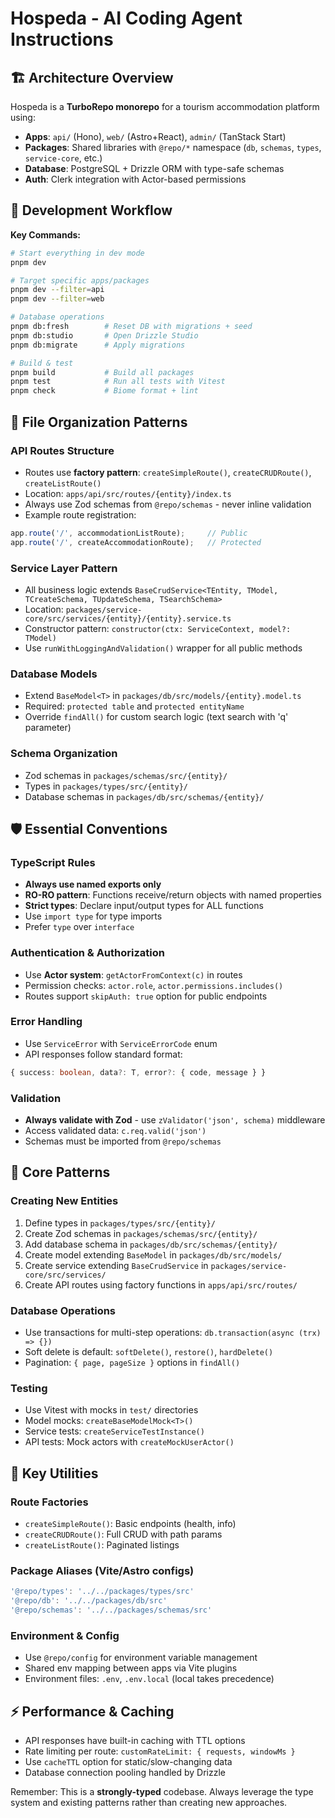 # Hospeda - AI Coding Agent Instructions

## 🏗️ Architecture Overview

Hospeda is a **TurboRepo monorepo** for a tourism accommodation platform using:
- **Apps**: `api/` (Hono), `web/` (Astro+React), `admin/` (TanStack Start)
- **Packages**: Shared libraries with `@repo/*` namespace (`db`, `schemas`, `types`, `service-core`, etc.)
- **Database**: PostgreSQL + Drizzle ORM with type-safe schemas
- **Auth**: Clerk integration with Actor-based permissions

## 🔧 Development Workflow

**Key Commands:**
```bash
# Start everything in dev mode
pnpm dev

# Target specific apps/packages
pnpm dev --filter=api
pnpm dev --filter=web

# Database operations
pnpm db:fresh        # Reset DB with migrations + seed
pnpm db:studio       # Open Drizzle Studio
pnpm db:migrate      # Apply migrations

# Build & test
pnpm build           # Build all packages
pnpm test            # Run all tests with Vitest
pnpm check           # Biome format + lint
```

## 📁 File Organization Patterns

### API Routes Structure
- Routes use **factory pattern**: `createSimpleRoute()`, `createCRUDRoute()`, `createListRoute()`
- Location: `apps/api/src/routes/{entity}/index.ts`
- Always use Zod schemas from `@repo/schemas` - never inline validation
- Example route registration:
```ts
app.route('/', accommodationListRoute);     // Public
app.route('/', createAccommodationRoute);   // Protected
```

### Service Layer Pattern
- All business logic extends `BaseCrudService<TEntity, TModel, TCreateSchema, TUpdateSchema, TSearchSchema>`
- Location: `packages/service-core/src/services/{entity}/{entity}.service.ts`
- Constructor pattern: `constructor(ctx: ServiceContext, model?: TModel)`
- Use `runWithLoggingAndValidation()` wrapper for all public methods

### Database Models
- Extend `BaseModel<T>` in `packages/db/src/models/{entity}.model.ts`
- Required: `protected table` and `protected entityName`
- Override `findAll()` for custom search logic (text search with 'q' parameter)

### Schema Organization
- Zod schemas in `packages/schemas/src/{entity}/`
- Types in `packages/types/src/{entity}/`
- Database schemas in `packages/db/src/schemas/{entity}/`

## 🛡️ Essential Conventions

### TypeScript Rules
- **Always use named exports only**
- **RO-RO pattern**: Functions receive/return objects with named properties
- **Strict types**: Declare input/output types for ALL functions
- Use `import type` for type imports
- Prefer `type` over `interface`

### Authentication & Authorization
- Use **Actor system**: `getActorFromContext(c)` in routes
- Permission checks: `actor.role`, `actor.permissions.includes()`
- Routes support `skipAuth: true` option for public endpoints

### Error Handling
- Use `ServiceError` with `ServiceErrorCode` enum
- API responses follow standard format:
```ts
{ success: boolean, data?: T, error?: { code, message } }
```

### Validation
- **Always validate with Zod** - use `zValidator('json', schema)` middleware
- Access validated data: `c.req.valid('json')`
- Schemas must be imported from `@repo/schemas`

## 🔄 Core Patterns

### Creating New Entities
1. Define types in `packages/types/src/{entity}/`
2. Create Zod schemas in `packages/schemas/src/{entity}/`
3. Add database schema in `packages/db/src/schemas/{entity}/`
4. Create model extending `BaseModel` in `packages/db/src/models/`
5. Create service extending `BaseCrudService` in `packages/service-core/src/services/`
6. Create API routes using factory functions in `apps/api/src/routes/`

### Database Operations
- Use transactions for multi-step operations: `db.transaction(async (trx) => {})`
- Soft delete is default: `softDelete()`, `restore()`, `hardDelete()`
- Pagination: `{ page, pageSize }` options in `findAll()`

### Testing
- Use Vitest with mocks in `test/` directories
- Model mocks: `createBaseModelMock<T>()`
- Service tests: `createServiceTestInstance()`
- API tests: Mock actors with `createMockUserActor()`

## 🚀 Key Utilities

### Route Factories
- `createSimpleRoute()`: Basic endpoints (health, info)
- `createCRUDRoute()`: Full CRUD with path params
- `createListRoute()`: Paginated listings

### Package Aliases (Vite/Astro configs)
```ts
'@repo/types': '../../packages/types/src'
'@repo/db': '../../packages/db/src'
'@repo/schemas': '../../packages/schemas/src'
```

### Environment & Config
- Use `@repo/config` for environment variable management
- Shared env mapping between apps via Vite plugins
- Environment files: `.env`, `.env.local` (local takes precedence)

## ⚡ Performance & Caching

- API responses have built-in caching with TTL options
- Rate limiting per route: `customRateLimit: { requests, windowMs }`
- Use `cacheTTL` option for static/slow-changing data
- Database connection pooling handled by Drizzle

Remember: This is a **strongly-typed** codebase. Always leverage the type system and existing patterns rather than creating new approaches.